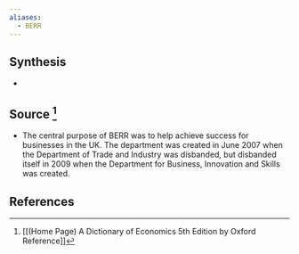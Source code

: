 ```yaml
---
aliases:
  - BERR
---
```

## Synthesis
- 
## Source [^1]
- The central purpose of BERR was to help achieve success for businesses in the UK. The department was created in June 2007 when the Department of Trade and Industry was disbanded, but disbanded itself in 2009 when the Department for Business, Innovation and Skills was created.
## References

[^1]: [[(Home Page) A Dictionary of Economics 5th Edition by Oxford Reference]]